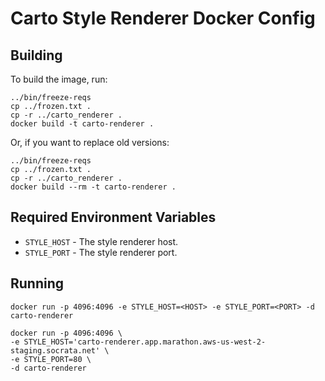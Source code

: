 # Carto Style Renderer Docker Config #

## Building ##
To build the image, run:
```
../bin/freeze-reqs
cp ../frozen.txt .
cp -r ../carto_renderer .
docker build -t carto-renderer .
```
 
Or, if you want to replace old versions:
```
../bin/freeze-reqs
cp ../frozen.txt .
cp -r ../carto_renderer .
docker build --rm -t carto-renderer .
```

## Required Environment Variables ##
* `STYLE_HOST` - The style renderer host.
* `STYLE_PORT` - The style renderer port.

## Running ##
```
docker run -p 4096:4096 -e STYLE_HOST=<HOST> -e STYLE_PORT=<PORT> -d carto-renderer
```

```
docker run -p 4096:4096 \
-e STYLE_HOST='carto-renderer.app.marathon.aws-us-west-2-staging.socrata.net' \
-e STYLE_PORT=80 \
-d carto-renderer
```
